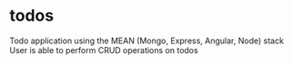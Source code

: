 # todos
Todo application using the MEAN (Mongo, Express, Angular, Node) stack
User is able to perform CRUD operations on todos
